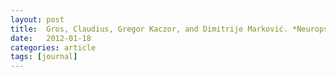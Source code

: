 ```yaml
---
layout: post
title:  Gros, Claudius, Gregor Kaczor, and Dimitrije Marković. *Neuropsychological constraints to human data production on a global scale.* The European Physical Journal B (2012). [doi](https://doi.org/10.1140/epjb/e2011-20581-3) [pdf](https://link.springer.com/content/pdf/10.1140%2Fepjb%2Fe2011-20581-3.pdf)
date:   2012-01-18
categories: article
tags: [journal]
---
```

